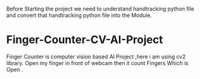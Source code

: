Before Starting the project we need to understand handtracking python file and convert that handtracking python file into the Module.
# Finger-Counter-CV-AI-Project
Finger Counter is computer vision based AI Project ,here i am using cv2 library. Open my finger in front of webcam then it count Fingers Which is Open .
